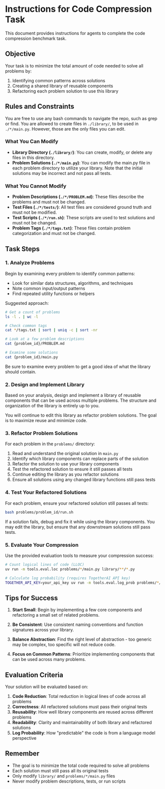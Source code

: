 # Instructions for Code Compression Task

This document provides instructions for agents to complete the code compression benchmark task.

## Objective

Your task is to minimize the total amount of code needed to solve all problems by:
1. Identifying common patterns across solutions
2. Creating a shared library of reusable components
3. Refactoring each problem solution to use this library

## Rules and Constraints
You are free to use any bash commands to navigate the repo, such as grep or find.
You are allowed to create files in `./library/`, to be used in `./*/main.py`.
However, those are the only files you can edit.

### What You Can Modify
- **Library Directory (`./library/`)**: You can create, modify, or delete any files in this directory.
- **Problem Solutions (`./*/main.py`)**: You can modify the main.py file in each problem directory to utilize your library. Note that the initial solutions may be incorrect and not pass all tests.

### What You Cannot Modify
- **Problem Descriptions (`./*/PROBLEM.md`)**: These files describe the problems and must not be changed.
- **Test Files (`./*/tests/`)**: All test files are considered ground truth and must not be modified.
- **Test Scripts (`./*/run.sh`)**: These scripts are used to test solutions and must not be changed.
- **Problem Tags (`./*/tags.txt`)**: These files contain problem categorization and must not be changed.

## Task Steps

### 1. Analyze Problems

Begin by examining every problem to identify common patterns:
- Look for similar data structures, algorithms, and techniques
- Note common input/output patterns
- Find repeated utility functions or helpers

Suggested approach:
```bash
# Get a count of problems
ls -l . | wc -l

# Check common tags
cat */tags.txt | sort | uniq -c | sort -nr

# Look at a few problem descriptions
cat {problem_id}/PROBLEM.md

# Examine some solutions
cat {problem_id}/main.py
```

Be sure to examine every problem to get a good idea of what the library should contain.

### 2. Design and Implement Library

Based on your analysis, design and implement a library of reusable components that can be used across multiple problems. The structure and organization of the library is entirely up to you.

You will continue to edit this library as refactor problem solutions. The goal is to maximize reuse and minimize code.

### 3. Refactor Problem Solutions

For each problem in the `problems/` directory:

1. Read and understand the original solution in `main.py`
2. Identify which library components can replace parts of the solution
3. Refactor the solution to use your library components
4. Test the refactored solution to ensure it still passes all tests
5. Continue editing the library as you refactor solutions
6. Ensure all solutions using any changed library functions still pass tests

### 4. Test Your Refactored Solutions

For each problem, ensure your refactored solution still passes all tests:

```bash
bash problems/problem_id/run.sh
```

If a solution fails, debug and fix it while using the library components.
You may edit the library, but ensure that any downstream solutions still pass tests.

### 5. Evaluate Your Compression

Use the provided evaluation tools to measure your compression success:

```bash
# Count logical lines of code (LLOC)
uv run -m tools.eval.loc problems/*/main.py library/**/*.py

# Calculate log probability (requires TogetherAI API key)
TOGETHER_API_KEY=your_api_key uv run -m tools.eval.log_prob problems/*/main.py
```

## Tips for Success

1. **Start Small**: Begin by implementing a few core components and refactoring a small set of related problems.

2. **Be Consistent**: Use consistent naming conventions and function signatures across your library.

3. **Balance Abstraction**: Find the right level of abstraction - too generic may be complex, too specific will not reduce code.

4. **Focus on Common Patterns**: Prioritize implementing components that can be used across many problems.

## Evaluation Criteria

Your solution will be evaluated based on:

1. **Code Reduction**: Total reduction in logical lines of code across all problems
2. **Correctness**: All refactored solutions must pass their original tests
3. **Reusability**: How well library components are reused across different problems
4. **Readability**: Clarity and maintainability of both library and refactored solutions
5. **Log Probability**: How "predictable" the code is from a language model perspective

## Remember

- The goal is to minimize the total code required to solve all problems
- Each solution must still pass all its original tests
- Only modify `library/` and `problems/*/main.py` files
- Never modify problem descriptions, tests, or run scripts
